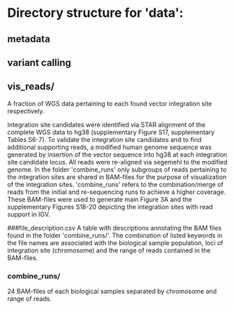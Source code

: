 # Directory structure for 'data':

## metadata

## variant calling

## vis_reads/
A fraction of WGS data pertaining to each found vector integration site respectively.

Integration site candidates were identified via STAR alignment of the complete WGS data to hg38 (supplementary Figure S17, supplementary Tables S6-7).
To validate the integration site candidates and to find additional supporting reads, a modified human genome sequence was generated by insertion of the vector sequence into hg38 at each integration site candidate locus. All reads were re-aligned via segemehl to the modified genome.
In the folder 'combine_runs' only subgroups of reads pertaining to the integration sites are shared in BAM-files for the purpose of visualization of the integration sites.
'combine_runs' refers to the combination/merge of reads from the initial and re-sequencing runs to achieve a higher coverage.
These BAM-files were used to generate main Figure 3A and the supplementary Figures S18-20 depicting the integration sites with read support in IGV.

###file_description.csv
A table with descriptions annotating the BAM files found in the folder 'combine_runs/'.
The combination of listed keywords in the file names are associated with the biological sample population, loci of integration site (chromosome) and the range of reads contained in the BAM-files.

### combine_runs/
24 BAM-files of each biological samples separated by chromosome and range of reads.

